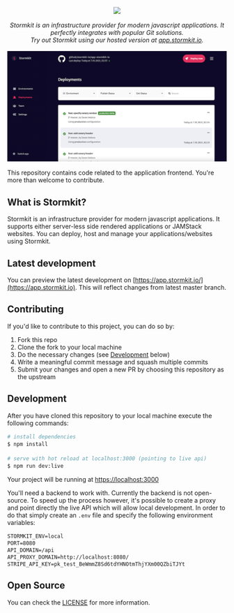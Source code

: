 <p align="center">
  <img src="https://github.com/stormkit-io/www-stormkit-io/blob/master/assets/images/stormkit-logo.png?raw=true" height="90"/>
</p>
<p align="center">
  <i>Stormkit is an infrastructure provider for modern javascript applications. It perfectly integrates with popular Git solutions.<br/>Try out Stormkit using our hosted version at <a href="https://app.stormkit.io">app.stormkit.io</a>.</i>
  <br/>
  <br/>
  <img src="./src/assets/images/deployments-screenshot.png" alt="Stormkit" width="800" />
</p>

This repository contains code related to the application frontend. You're more than welcome to contribute.

## What is Stormkit?

Stormkit is an infrastructure provider for modern javascript applications. It supports either server-less side rendered applications or JAMStack websites. You can deploy, host and manage your applications/websites using Stormkit.

## Latest development

You can preview the latest development on [https://app.stormkit.io/](https://app.stormkit.io). This will reflect
changes from latest master branch.

## Contributing

If you'd like to contribute to this project, you can do so by:

1. Fork this repo
2. Clone the fork to your local machine
3. Do the necessary changes (see [Development](#development) below)
4. Write a meaningful commit message and squash multiple commits
5. Submit your changes and open a new PR by choosing this repository as the upstream

## Development

After you have cloned this repository to your local machine execute the following commands:

```bash
# install dependencies
$ npm install

# serve with hot reload at localhost:3000 (pointing to live api)
$ npm run dev:live
```

Your project will be running at [https://localhost:3000](https://localhost:3000)

You'll need a backend to work with. Currently the backend is not open-source. To speed up the process however,
it's possible to create a proxy and point directly the live API which will allow local development. In order to do
that simply create an `.env` file and specify the following environment variables:

```
STORMKIT_ENV=local
PORT=8080
API_DOMAIN=/api
API_PROXY_DOMAIN=http://localhost:8080/
STRIPE_API_KEY=pk_test_BeWmmZ8Sd6tdYHNOtmThjYXm00QZbiTJYt
```

## Open Source

You can check the [LICENSE](/LICENSE) for more information.
